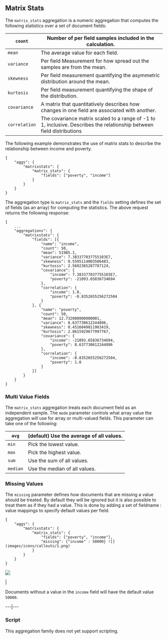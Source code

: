 ## Matrix Stats

The `matrix_stats` aggregation is a numeric aggregation that computes the following statistics over a set of document fields:

`count`| Number of per field samples included in the calculation.     
---|---    
`mean`| The average value for each field.     
`variance`| Per field Measurement for how spread out the samples are from the mean.     
`skewness`| Per field measurement quantifying the asymmetric distribution around the mean.     
`kurtosis`| Per field measurement quantifying the shape of the distribution.     
`covariance`| A matrix that quantitatively describes how changes in one field are associated with another.     
`correlation`| The covariance matrix scaled to a range of -1 to 1, inclusive. Describes the relationship between field distributions   
  
The following example demonstrates the use of matrix stats to describe the relationship between income and poverty.
    
    
    {
        "aggs": {
            "matrixstats": {
                "matrix_stats": {
                    "fields": ["poverty", "income"]
                }
            }
        }
    }

The aggregation type is `matrix_stats` and the `fields` setting defines the set of fields (as an array) for computing the statistics. The above request returns the following response:
    
    
    {
        ...
        "aggregations": {
            "matrixstats": {
                "fields": [{
                    "name": "income",
                    "count": 50,
                    "mean": 51985.1,
                    "variance": 7.383377037755103E7,
                    "skewness": 0.5595114003506483,
                    "kurtosis": 2.5692365287787124,
                    "covariance": {
                        "income": 7.383377037755103E7,
                        "poverty": -21093.65836734694
                    },
                    "correlation": {
                        "income": 1.0,
                        "poverty": -0.8352655256272504
                    }
                }, {
                    "name": "poverty",
                    "count": 50,
                    "mean": 12.732000000000001,
                    "variance": 8.637730612244896,
                    "skewness": 0.4516049811903419,
                    "kurtosis": 2.8615929677997767,
                    "covariance": {
                        "income": -21093.65836734694,
                        "poverty": 8.637730612244896
                    },
                    "correlation": {
                        "income": -0.8352655256272504,
                        "poverty": 1.0
                    }
                }]
            }
        }
    }

### Multi Value Fields

The `matrix_stats` aggregation treats each document field as an independent sample. The `mode` parameter controls what array value the aggregation will use for array or multi-valued fields. This parameter can take one of the following:

`avg`| (default) Use the average of all values.     
---|---    
`min`| Pick the lowest value.     
`max`| Pick the highest value.     
`sum`| Use the sum of all values.     
`median`| Use the median of all values.   
  
### Missing Values

The `missing` parameter defines how documents that are missing a value should be treated. By default they will be ignored but it is also possible to treat them as if they had a value. This is done by adding a set of fieldname : value mappings to specify default values per field.
    
    
    {
        "aggs": {
            "matrixstats": {
                "matrix_stats": {
                    "fields": ["poverty", "income"],
                    "missing": {"income" : 50000} ![](images/icons/callouts/1.png)
                }
            }
        }
    }

![](images/icons/callouts/1.png)

| 

Documents without a value in the `income` field will have the default value `50000`.   
  
---|---  
  
### Script

This aggregation family does not yet support scripting.

